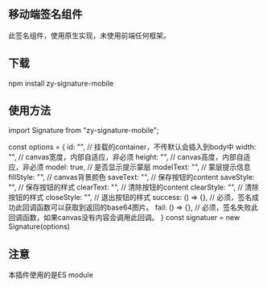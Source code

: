 ## 移动端签名组件
此签名组件，使用原生实现，未使用前端任何框架。

## 下载
npm install zy-signature-mobile

## 使用方法
import Signature from "zy-signature-mobile";

const options = {
    id: "", // 挂载的container，不传默认会插入到body中
    width: "", // canvas宽度，内部自适应，非必须
    height: "", // canvas高度，内部自适应，非必须
    model: true, // 是否显示提示蒙层
    modelText: "", // 蒙层提示信息
    fillStyle: "", // canvas背景颜色
    saveText: "", // 保存按钮的content
    saveStyle: "", // 保存按钮的样式
    clearText: "", // 清除按钮的content
    clearStyle: "", // 清除按钮的样式
    closeStyle: "", // 退出按钮的样式
    success: () => {}, // 必须，签名成功此回调函数可以获取到返回的base64图片。
    fail: () => {}, //  必须，签名失败此回调函数，如果canvas没有内容会调用此回调。
}
const signatuer = new Signature(options)

## 注意
本插件使用的是ES module